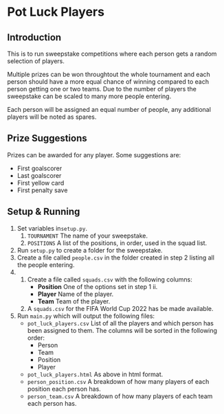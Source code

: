 # Pot Luck Players

## Introduction

This is to run sweepstake competitions where each person gets a random selection of players.

Multiple prizes can be won throughtout the whole tournament and each person should have a more equal chance of winning
compared to each person getting one or two teams. Due to the number of players the 
sweepstake can be scaled to many more people entering.

Each person will be assigned an equal number of people, any additional players will be noted as spares.

## Prize Suggestions

Prizes can be awarded for any player. Some suggestions are:

- First goalscorer
- Last goalscorer
- First yellow card
- First penalty save

## Setup & Running

1. Set variables in`setup.py`.
   1. `TOURNAMENT` The name of your sweepstake.
   2. `POSITIONS` A list of the positions, in order, used in the squad list.
2. Run `setup.py` to create a folder for the sweepstake.
3. Create a file called `people.csv` in the folder created in step 2 listing all the
people entering.
4. 
   1. Create a file called `squads.csv` with the following columns:
       - **Position** One of the options set in step 1 ii.
       - **Player** Name of the player.
       - **Team** Team of the player.
   2. A `squads.csv` for the FIFA World Cup 2022 has be made available.
5. Run `main.py` which will output the following files:
    - `pot_luck_players.csv` List of all the players and which person has been assigned to them.
   The columns will be sorted in the following order:
      - Person
      - Team
      - Position
      - Player
    - `pot_luck_players.html` As above in html format.
    - `person_position.csv` A breakdown of how many players of each position each person has.
    - `person_team.csv` A breakdown of how many players of each team each person has.
